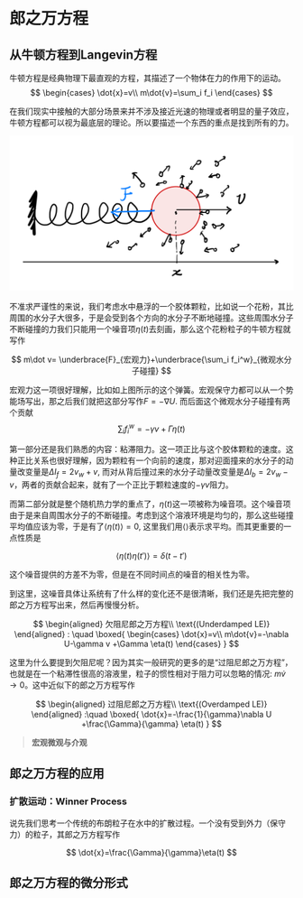 # 郎之万方程
## 从牛顿方程到Langevin方程

牛顿方程是经典物理下最直观的方程，其描述了一个物体在力的作用下的运动。
$$
\begin{cases}
\dot{x}=v\\
m\dot{v}=\sum_i f_i
\end{cases}
$$

在我们现实中接触的大部分场景来并不涉及接近光速的物理或者明显的量子效应，牛顿方程都可以视为最底层的理论。所以要描述一个东西的重点是找到所有的力。

![](../../imgs/溶液环境弹簧粒子.png)

不准求严谨性的来说，我们考虑水中悬浮的一个胶体颗粒，比如说一个花粉，其比周围的水分子大很多，于是会受到各个方向的水分子不断地碰撞。这些周围水分子不断碰撞的力我们只能用一个噪音项$\eta(t)$去刻画，那么这个花粉粒子的牛顿方程就写作

$$
m\dot v= \underbrace{F}_{宏观力}+\underbrace{\sum_i f_i^w}_{微观水分子碰撞}
$$

宏观力这一项很好理解，比如如上图所示的这个弹簧。宏观保守力都可以从一个势能场写出，那之后我们就把这部分写作$F=-\nabla U$. 而后面这个微观水分子碰撞有两个贡献
$$
\sum_i f_i^{w}=-\gamma v+\Gamma\eta(t)
$$

第一部分还是我们熟悉的内容：粘滞阻力。这一项正比与这个胶体颗粒的速度。这种正比关系也很好理解，因为颗粒有一个向前的速度，那对迎面撞来的水分子的动量改变量是$\Delta I_f =2v_w+v$, 而对从背后撞过来的水分子动量改变量是$\Delta I_b=2v_w-v$，两者的贡献合起来，就有了一个正比于颗粒速度的$-\gamma v$阻力。

而第二部分就是整个随机热力学的重点了，$\eta(t)$这一项被称为噪音项。这个噪音项由于是来自周围水分子的不断碰撞。考虑到这个溶液环境是均匀的，那么这些碰撞平均值应该为零，于是有了$\langle \eta(t)\rangle=0$, 这里我们用$\langle \rangle$表示求平均。而其更重要的一点性质是

$$
\langle \eta(t)\eta(t')\rangle =\delta (t-t')
$$

这个噪音提供的方差不为零，但是在不同时间点的噪音的相关性为零。

到这里，这噪音具体让系统有了什么样的变化还不是很清晰，我们还是先把完整的郎之万方程写出来，然后再慢慢分析。

$$
\begin{aligned}
欠阻尼郎之万方程\\
\text{(Underdamped LE)}
\end{aligned}
:
\quad 
\boxed{
\begin{cases}
\dot{x}=v\\
m\dot{v}=-\nabla U-\gamma v +\Gamma \eta(t)
\end{cases}
}
$$

这里为什么要提到欠阻尼呢？因为其实一般研究的更多的是“过阻尼郎之万方程”，也就是在一个粘滞性很高的溶液里，粒子的惯性相对于阻力可以忽略的情况: $m\dot{v}\to 0$。这中近似下的郎之万方程写作



$$
\begin{aligned}
过阻尼郎之万方程\\
\text{(Overdamped LE)}
\end{aligned}
:\quad 
\boxed{
\dot{x}=-\frac{1}{\gamma}\nabla U +\frac{\Gamma}{\gamma} \eta(t)
}
$$

> **宏观微观与介观**


## 郎之万方程的应用
### 扩散运动：Winner Process
说先我们思考一个传统的布朗粒子在水中的扩散过程。一个没有受到外力（保守力）的粒子，其郎之万方程写作

$$
\dot{x}=\frac{\Gamma}{\gamma}\eta(t)
$$

## 郎之万方程的微分形式

